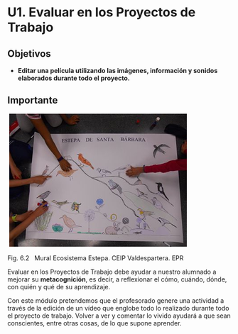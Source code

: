 # U1. Evaluar en los Proyectos de Trabajo

## Objetivos

*   **Editar una película utilizando las imágenes, información y sonidos elaborados durante todo el proyecto.**

## Importante


 ![Mural trabajo salida a la estepa de Valdespartera](img/proyectoestepa_opt.jpg "Mural ecosistema Estepa")


Fig. 6.2   Mural Ecosistema Estepa. CEIP Valdespartera. EPR

Evaluar en los Proyectos de Trabajo debe ayudar a nuestro alumnado a mejorar su **metacognición**, es decir, a reflexionar el cómo, cuándo, dónde, con quién y qué de su aprendizaje.

Con este módulo pretendemos que el profesorado genere una actividad a través de la edición de un vídeo que englobe todo lo realizado durante todo el proyecto de trabajo. Volver a ver y comentar lo vivido ayudará a que sean conscientes, entre otras cosas, de lo que supone aprender.

